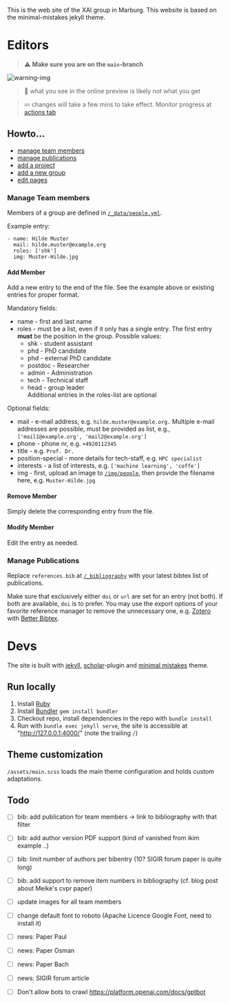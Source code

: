 This is the web site of the XAI group in Marburg.  This website is based on the minimal-mistakes jekyll theme. 

# Editors
> :warning: **Make sure you are on the `main`-branch**

![warning-img](img/main-branch.JPG)
> :information_desk_person: what you see in the online preview is likely not what you get

> :zzz: changes will take a few mins to take effect. Monitor progress at [actions tab](https://github.com/IKIM-Essen/ikim-website/actions)

## Howto...
- [manage team members](#member)
- [manage publications](#publications)
- [add a project](#project)
- [add a new group](#new)
- [edit pages](#edit)



<h3 id="member">Manage Team members</h3>

Members of a group are defined in [`/_data/people.yml`](/_data/people.yml).

Example entry:
```
- name: Hilde Muster
  mail: hilde.muster@example.org
  roles: ['shk']
  img: Muster-Hilde.jpg
```
#### Add Member
Add a new entry to the end of the file. See the example above or existing entries for proper format.  

Mandatory fields:
- name - first and last name
- roles - must be a list, even if it only has a single entry. The first entry **must** be the position in the group. Possible values:
  * shk - student assistant
  * phd - PhD candidate
  * phd - external PhD candidate
  * postdoc - Researcher
  * admin - Administration
  * tech - Technical staff
  * head - group leader  
  Additional entries in the roles-list are optional

Optional fields:
- mail - e-mail address, e.g. `hilde.muster@example.org.` Multiple e-mail addresses are possible, must be provided as list, e.g., `['mail1@example.org', 'mail2@example.org']`
- phone - phone nr, e.g. `+4920112345`
- title - e.g. `Prof. Dr.`
- position-special - more details for tech-staff, e.g. `HPC specialist`
- interests - a list of interests, e.g. `['machine learning', 'coffe']`
- img - first, upload an image to [`/img/people`](/img/people), then provide the filename here, e.g. `Muster-Hilde.jpg`

#### Remove Member
Simply delete the corresponding entry from the file.

#### Modify Member
Edit the entry as needed.

<h3 id="publications">Manage Publications</h3>

Replace `references.bib` at [`/_bibliography`](/_bibliography) with your latest bibtex list of publications.

Make sure that exclusively either `doi` or `url` are set for an entry (not both). If both are available, `doi` is to prefer. You may use the export options of your favorite reference manager to remove the unnecessary one, e.g. [Zotero](https://www.zotero.org) with [Better Bibtex](https://retorque.re/zotero-better-bibtex/).

# Devs
The site is built with [jekyll](https://jekyllrb.com), [scholar](https://github.com/inukshuk/jekyll-scholar)-plugin and [minimal mistakes](https://mmistakes.github.io/minimal-mistakes/) theme.
## Run locally
1. Install [Ruby](https://www.ruby-lang.org)
2. Install [Bundler](https://bundler.io) `gem install bundler`
3. Checkout repo, install dependencies in the repo with `bundle install`
4. Run with `bundle exec jekyll serve`, the site is accessible at "http://127.0.0.1:4000/" (note the trailing `/`)

## Theme customization
`/assets/main.scss` loads the main theme configuration and holds custom adaptations.

## Todo
- [ ] bib: add publication for team members -> link to bibliography with that filter
- [ ] bib: add author version PDF support (kind of vanished from ikim example ..) 
- [ ] bib: limit number of authors per bibentry (10? SIGIR forum paper is quite long)
- [ ] bib: add support to remove item numbers in bibliography (cf. blog post about Meike's cvpr paper)
- [ ] update images for all team members
- [ ] change default font to roboto (Apache Licence Google Font, need to install it)
- [ ] news: Paper Paul
- [ ] news: Paper Osman
- [ ] news: Paper Bach
- [ ] news: SIGIR forum article
- [ ] Don't allow bots to crawl https://platform.openai.com/docs/gptbot



